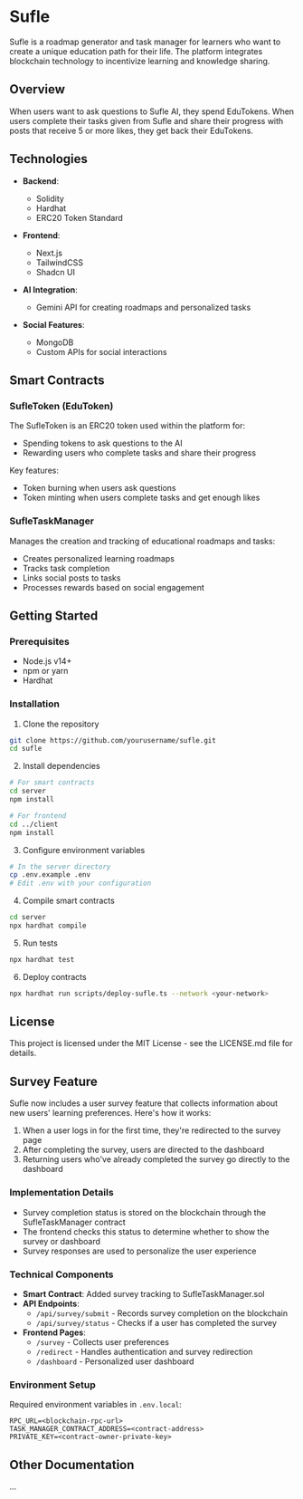 # Sufle

Sufle is a roadmap generator and task manager for learners who want to create a unique education path for their life. The platform integrates blockchain technology to incentivize learning and knowledge sharing.

## Overview

When users want to ask questions to Sufle AI, they spend EduTokens. When users complete their tasks given from Sufle and share their progress with posts that receive 5 or more likes, they get back their EduTokens.

## Technologies

- **Backend**:
  - Solidity
  - Hardhat
  - ERC20 Token Standard
  
- **Frontend**:
  - Next.js
  - TailwindCSS
  - Shadcn UI

- **AI Integration**:
  - Gemini API for creating roadmaps and personalized tasks

- **Social Features**:
  - MongoDB
  - Custom APIs for social interactions

## Smart Contracts

### SufleToken (EduToken)

The SufleToken is an ERC20 token used within the platform for:
- Spending tokens to ask questions to the AI
- Rewarding users who complete tasks and share their progress

Key features:
- Token burning when users ask questions
- Token minting when users complete tasks and get enough likes

### SufleTaskManager

Manages the creation and tracking of educational roadmaps and tasks:
- Creates personalized learning roadmaps
- Tracks task completion
- Links social posts to tasks
- Processes rewards based on social engagement

## Getting Started

### Prerequisites

- Node.js v14+
- npm or yarn
- Hardhat

### Installation

1. Clone the repository
```bash
git clone https://github.com/yourusername/sufle.git
cd sufle
```

2. Install dependencies
```bash
# For smart contracts
cd server
npm install

# For frontend
cd ../client
npm install
```

3. Configure environment variables
```bash
# In the server directory
cp .env.example .env
# Edit .env with your configuration
```

4. Compile smart contracts
```bash
cd server
npx hardhat compile
```

5. Run tests
```bash
npx hardhat test
```

6. Deploy contracts
```bash
npx hardhat run scripts/deploy-sufle.ts --network <your-network>
```

## License

This project is licensed under the MIT License - see the LICENSE.md file for details.

## Survey Feature

Sufle now includes a user survey feature that collects information about new users' learning preferences. Here's how it works:

1. When a user logs in for the first time, they're redirected to the survey page
2. After completing the survey, users are directed to the dashboard
3. Returning users who've already completed the survey go directly to the dashboard

### Implementation Details

- Survey completion status is stored on the blockchain through the SufleTaskManager contract
- The frontend checks this status to determine whether to show the survey or dashboard
- Survey responses are used to personalize the user experience

### Technical Components

- **Smart Contract**: Added survey tracking to SufleTaskManager.sol
- **API Endpoints**: 
  - `/api/survey/submit` - Records survey completion on the blockchain
  - `/api/survey/status` - Checks if a user has completed the survey
- **Frontend Pages**:
  - `/survey` - Collects user preferences
  - `/redirect` - Handles authentication and survey redirection
  - `/dashboard` - Personalized user dashboard

### Environment Setup

Required environment variables in `.env.local`:
```
RPC_URL=<blockchain-rpc-url>
TASK_MANAGER_CONTRACT_ADDRESS=<contract-address>
PRIVATE_KEY=<contract-owner-private-key>
```

## Other Documentation 

...
